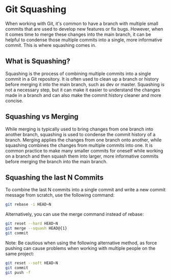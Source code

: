 # Git Squashing

When working with Git, it's common to have a branch with multiple small commits that are used to develop new features or fix bugs. However, when it comes time to merge these changes into the main branch, it can be helpful to condense those multiple commits into a single, more informative commit. This is where squashing comes in.

## What is Squashing?

Squashing is the process of combining multiple commits into a single commit in a Git repository. It is often used to clean up a branch or history before merging it into the main branch, such as dev or master. Squashing is not a necessary step, but it can make it easier to understand the changes made in a branch and can also make the commit history cleaner and more concise.

## Squashing vs Merging

While merging is typically used to bring changes from one branch into another branch, squashing is used to condense the commit history of a branch. Merging applies the changes from one branch onto another, while squashing combines the changes from multiple commits into one. It is common practice to make many smaller commits for oneself while working on a branch and then squash them into larger, more informative commits before merging the branch into the main branch.

## Squashing the last N Commits

To combine the last N commits into a single commit and write a new commit message from scratch, use the following command:

```bash
git rebase -i HEAD~N
```

Alternatively, you can use the merge command instead of rebase:

```bash
git reset --hard HEAD~N
git merge --squash HEAD@{1}
git commit
```

Note: Be cautious when using the following alternative method, as force pushing can cause problems when working with multiple people on the same project:

```bash
git reset --soft HEAD~N
git commit
git push -f
```
